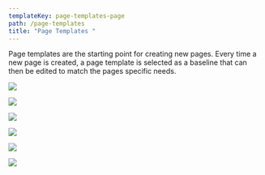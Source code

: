 ```yaml
---
templateKey: page-templates-page
path: /page-templates
title: "Page Templates "
---
```

Page templates are the starting point for creating new pages. Every time a new page is created, a page template is selected as a baseline that can then be edited to match the pages specific needs.

![](/img/login.png)

![](/img/setup-wizard.png)

![](/img/standard-interior-pages.png)

![](/img/interior-pages.png)

![](/img/email.png)

![](/img/kiosk.png)
